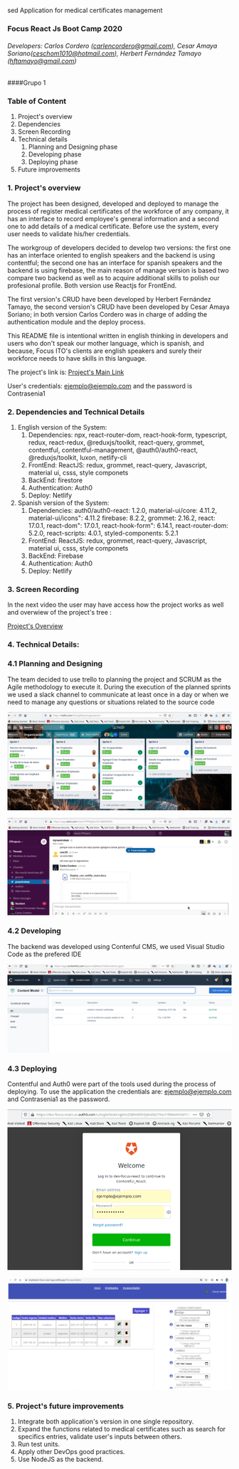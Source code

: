 sed Application for medical certificates management
### Focus React Js Boot Camp 2020
###### Developers: Carlos Cordero (carlencordero@gmail.com), Cesar Amaya Soriano(ceschom1010@hotmail.com), Herbert Fernández Tamayo (hftamayo@gmail.com)

####Grupo 1
### Table of Content
1. Project's overview
2. Dependencies
3. Screen Recording
4. Technical details
    1. Planning and Designing phase
    2. Developing phase
    3. Deploying phase
5. Future improvements

### 1. Project's overview
The project has been designed, developed and deployed to manage the process of register medical certificates of the workforce of any company, it has an interface to record employee's general information and a second one to add details of a medical certificate. Before use the system, every user needs to validate his/her credentials. 

The workgroup of developers decided to develop two versions: the first one has an interface oriented to english speakers and the backend is using contentful; the second one has an interface for spanish speakers and the backend is using firebase, the main reason of manage version is based two compare two backend as well as to acquire additional skills to polish our profesional profile. Both version use Reactjs for FrontEnd.

The first version's CRUD have been developed by Herbert Fernández Tamayo, the second version's CRUD have been developed by Cesar Amaya Soriano; in both version Carlos Cordero was in charge of adding the authentication module and the deploy process.

This README file is intentional written in english thinking in developers and users who don't speak our mother language, which is spanish, and because, Focus ITO's clients are english speakers and surely their workforce needs to have skills in this language.

The project's link is: [Project's Main Link](https://medcertificates.netlify.app/#/)

User's credentials: ejemplo@ejemplo.com and the password is Contrasenia1

### 2. Dependencies and Technical Details
1. English version of the System:
    1. Dependencies: npx, react-router-dom, react-hook-form, typescript, redux, react-redux, @reduxjs/toolkit, react-query, grommet, contentful, contentful-management, @auth0/auth0-react, @reduxjs/toolkit, luxon, netlify-cli
    2. FrontEnd: ReactJS: redux, grommet, react-query, Javascript, material ui, csss, style componets
    3. BackEnd: firestore
    4. Authentication: Auth0
    5. Deploy: Netlify
2. Spanish version of the System:
    1. Dependencies: 
	auth0/auth0-react: 1.2.0,
    material-ui/core: 4.11.2,
    material-ui/icons": 4.11.2
    firebase: 8.2.2,
    grommet: 2.16.2,
    react: 17.0.1,
    react-dom": 17.0.1,
    react-hook-form": 6.14.1,
    react-router-dom: 5.2.0,
    react-scripts: 4.0.1,
    styled-components: 5.2.1
    2. FrontEnd: ReactJS: redux, grommet, react-query, Javascript, material ui, csss, style componets
    3. BackEnd: Firebase
    4. Authentication: Auth0
    5. Deploy: Netlify


### 3. Screen Recording
In the next video the user may have access how the project works as well and overwiew of the project's tree :

[Project's Overview](https://youtu.be/KLuP--zpmb4)


### 4. Technical Details:

### 4.1 Planning and Designing
The team decided to use trello to planning the project and SCRUM as the Agile methodology to execute it. During the execution of the planned sprints we used a slack channel to communicate at least once in a day or when we need to manage any questions or situations related to the source code

![planning01.png](./img/planning01.png?raw=true "Trello SCRUM boards")

![planning02.png](./img/planning02.png?raw=true "Slach channel timeline")

### 4.2 Developing
The backend was developed using Contenful CMS, we used Visual Studio Code as the prefered IDE

![developing01.png](./img/developing01.png?raw=true "Contentful models")


### 4.3 Deploying
Contentful and Auth0 were part of the tools used during the process of deploying. To use the application the credentials are: ejemplo@ejemplo.com and Contrasenia1 as the password.

![deploying01.png](./img/deploying01.png?raw=true "Deploying process")


![deploying02.png](./img/deploying02.png?raw=true "Deploying process")

### 5. Project's future improvements
1. Integrate both application's version in one single repository.
2. Expand the functions related to medical certificates such as search for specifics entries, validate user's inputs between others.
3. Run test units.
4. Apply other DevOps good practices.
5. Use NodeJS as the backend.
